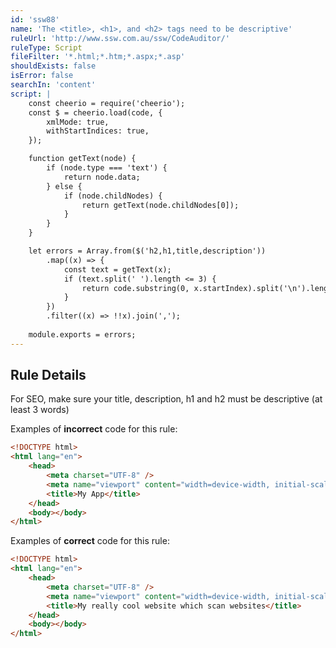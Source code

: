 ```yaml
---
id: 'ssw88'
name: 'The <title>, <h1>, and <h2> tags need to be descriptive'
ruleUrl: 'http://www.ssw.com.au/ssw/CodeAuditor/'
ruleType: Script
fileFilter: '*.html;*.htm;*.aspx;*.asp'
shouldExists: false
isError: false
searchIn: 'content'
script: |
    const cheerio = require('cheerio');
    const $ = cheerio.load(code, {
        xmlMode: true,
        withStartIndices: true,
    });

    function getText(node) {
        if (node.type === 'text') {
            return node.data;
        } else {
            if (node.childNodes) {
                return getText(node.childNodes[0]);
            }
        }
    }

    let errors = Array.from($('h2,h1,title,description'))
        .map((x) => {
            const text = getText(x);
            if (text.split(' ').length <= 3) {
                return code.substring(0, x.startIndex).split('\n').length;
            }
        })
        .filter((x) => !!x).join(',');
        
    module.exports = errors;
---
```


## Rule Details

For SEO, make sure your title, description, h1 and h2 must be descriptive (at least 3 words)

Examples of **incorrect** code for this rule:

```html
<!DOCTYPE html>
<html lang="en">
	<head>
		<meta charset="UTF-8" />
		<meta name="viewport" content="width=device-width, initial-scale=1.0" />
		<title>My App</title>
	</head>
	<body></body>
</html>
```

Examples of **correct** code for this rule:

```html
<!DOCTYPE html>
<html lang="en">
	<head>
		<meta charset="UTF-8" />
		<meta name="viewport" content="width=device-width, initial-scale=1.0" />
		<title>My really cool website which scan websites</title>
	</head>
	<body></body>
</html>
```
